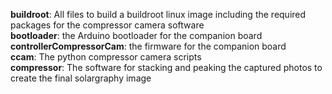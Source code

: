 **buildroot**: All files to build a buildroot linux image including the required packages for the compressor camera software  
**bootloader**: the Arduino bootloader for the companion board
**controllerCompressorCam**: the firmware for the companion board  
**ccam**: The python compressor camera scripts  
**compressor**: The software for stacking and peaking the captured photos to create the final solargraphy image
